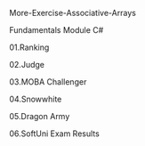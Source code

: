 More-Exercise-Associative-Arrays

Fundamentals Module C#

01.Ranking

02.Judge

03.MOBA Challenger

04.Snowwhite

05.Dragon Army

06.SoftUni Exam Results